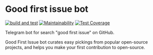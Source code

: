 # Good first issue bot

[![build and test](https://github.com/agsamkin/goodfirstissue-bot/actions/workflows/build.yml/badge.svg)](https://github.com/agsamkin/goodfirstissue-bot/actions/workflows/build.yml)
[![Maintainability](https://api.codeclimate.com/v1/badges/3f81753ef428bf5a7464/maintainability)](https://codeclimate.com/github/agsamkin/goodfirstissue-bot/maintainability)
[![Test Coverage](https://api.codeclimate.com/v1/badges/3f81753ef428bf5a7464/test_coverage)](https://codeclimate.com/github/agsamkin/goodfirstissue-bot/test_coverage)

Telegram bot for search "good first issue" on GitHub.

Good First Issue bot curates easy pickings from popular open-source projects, and helps you make your first contribution to open-source.